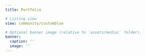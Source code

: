 ```yaml
---
title: Portfolio

# Listing view
view: community/customblue

# Optional banner image (relative to `assets/media/` folder).
banner:
  caption: ''
  image: ''
---
```

